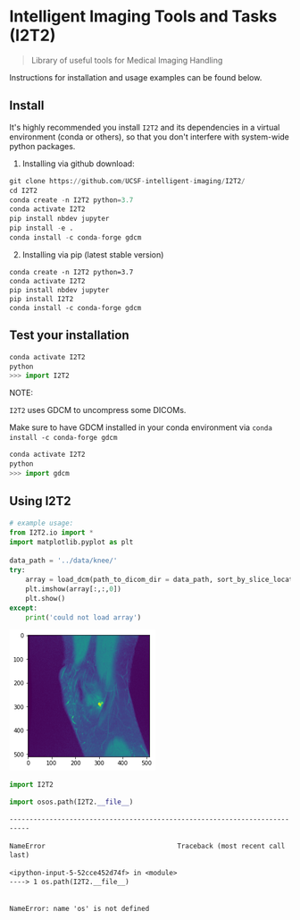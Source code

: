 # Intelligent Imaging Tools and Tasks (I2T2) 
> Library of useful tools for Medical Imaging Handling


Instructions for installation and usage examples can be found below.

## Install

It's highly recommended you install `I2T2` and its dependencies in a virtual environment (conda or others), so that you don't interfere with system-wide python packages.

1. Installing via github download:

```python
git clone https://github.com/UCSF-intelligent-imaging/I2T2/
cd I2T2
conda create -n I2T2 python=3.7
conda activate I2T2
pip install nbdev jupyter
pip install -e .
conda install -c conda-forge gdcm
```

2. Installing via pip (latest stable version)

```
conda create -n I2T2 python=3.7
conda activate I2T2
pip install nbdev jupyter
pip install I2T2
conda install -c conda-forge gdcm
```

## Test your installation

```python
conda activate I2T2
python
>>> import I2T2
```

NOTE:

`I2T2` uses GDCM to uncompress some DICOMs.

Make sure to have GDCM installed in your conda environment via `conda install -c conda-forge gdcm`

```python
conda activate I2T2
python
>>> import gdcm
```

## Using I2T2

```python
# example usage:
from I2T2.io import *
import matplotlib.pyplot as plt

data_path = '../data/knee/'
try:
    array = load_dcm(path_to_dicom_dir = data_path, sort_by_slice_location=True)
    plt.imshow(array[:,:,0])
    plt.show()
except:
    print('could not load array')    
```


![png](docs/images/output_8_0.png)


```python
import I2T2
```

```python
import osos.path(I2T2.__file__)
```


    ---------------------------------------------------------------------------

    NameError                                 Traceback (most recent call last)

    <ipython-input-5-52cce452d74f> in <module>
    ----> 1 os.path(I2T2.__file__)
    

    NameError: name 'os' is not defined

